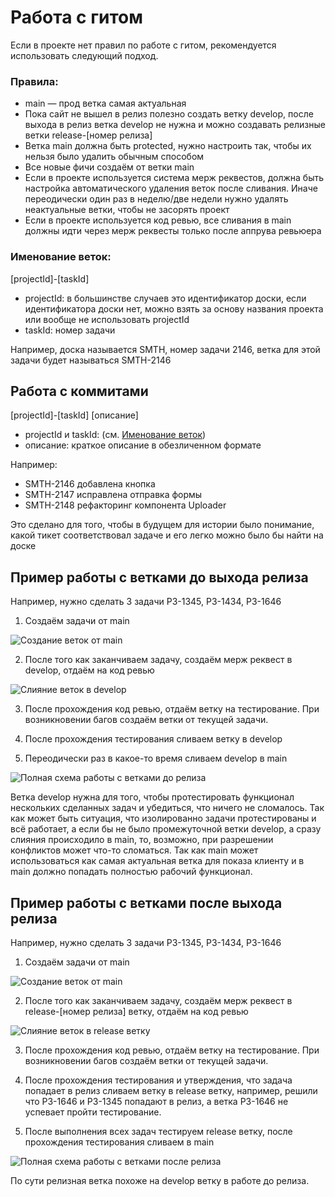 # Работа с гитом

Если в проекте нет правил по работе с гитом, рекомендуется использовать следующий подход.

### Правила:

- main — прод ветка самая актуальная
- Пока сайт не вышел в релиз полезно создать ветку develop, после выхода в релиз ветка develop не нужна и можно создавать релизные ветки release-[номер релиза]
- Ветка main должна быть protected, нужно настроить так, чтобы их нельзя было удалить обычным способом
- Все новые фичи создаём от ветки main
- Если в проекте используется система мерж реквестов, должна быть настройка автоматического удаления веток после сливания. Иначе переодически один раз в неделю/две недели нужно удалять неактуальные ветки, чтобы не засорять проект
- Если в проекте используется код ревью, все сливания в main должны идти через мерж реквесты только после аппрува ревьюера

### Именование веток:

[projectId]-[taskId]

- projectId: в большинстве случаев это идентификатор доски, если идентификатора доски нет, можно взять за основу названия проекта или вообще не использовать projectId
- taskId: номер задачи

Например, доска называется SMTH, номер задачи 2146, ветка для этой задачи будет называться SMTH-2146

## Работа с коммитами

[projectId]-[taskId] [описание]

- projectId и taskId: (см. [Именование веток](#именование-веток))
- описание: краткое описание в обезличенном формате

Например:

- SMTH-2146 добавлена кнопка
- SMTH-2147 исправлена отправка формы
- SMTH-2148 рефакторинг компонента Uploader

Это сделано для того, чтобы в будущем для истории было понимание, какой тикет соответствовал задаче и его легко можно было бы найти на доске

## Пример работы с ветками до выхода релиза
Например, нужно сделать 3 задачи P3-1345, P3-1434, P3-1646

1) Создаём задачи от main

![Создание веток от main](./images/before-release-1.png)

2) После того как заканчиваем задачу, создаём мерж реквест в develop, отдаём на код ревью

![Слияние веток в develop](./images/before-release-2.png)

3) После прохождения код ревью, отдаём ветку на тестирование. При возникновении багов создаём ветки от текущей задачи.

4) После прохождения тестирования сливаем ветку в develop

5) Переодически раз в какое-то время сливаем develop в main

![Полная схема работы с ветками до релиза](./images/before-release-3.png)

Ветка develop нужна для того, чтобы протестировать функционал нескольких сделанных задач и убедиться, что ничего не сломалось. Так как может быть ситуация, что изолированно задачи протестированы и всё работает, а если бы не было промежуточной ветки develop, а сразу слияния происходило в main, то, возможно, при разрешении конфликтов может что-то сломаться. Так как main может использоваться как самая актуальная ветка для показа клиенту и в main должно попадать полностью рабочий функционал.

## Пример работы с ветками после выхода релиза
Например, нужно сделать 3 задачи P3-1345, P3-1434, P3-1646

1) Создаём задачи от main

![Создание веток от main](./images/after-release-1.png)

2) После того как заканчиваем задачу, создаём мерж реквест в release-[номер релиза] ветку, отдаём на код ревью

![Слияние веток в release ветку](./images/after-release-2.png)

3) После прохождения код ревью, отдаём ветку на тестирование. При возникновении багов создаём ветки от текущей задачи.

4) После прохождения тестирования и утверждения, что задача попадает в релиз сливаем ветку в release ветку, например, решили что P3-1646 и P3-1345 попадают в релиз, а ветка P3-1646 не успевает пройти тестирование.

5) После выполнения всех задач тестируем release ветку, после прохождения тестирования сливаем в main

![Полная схема работы с ветками после релиза](./images/after-release-3.png)

По сути релизная ветка похоже на develop ветку в работе до релиза.
